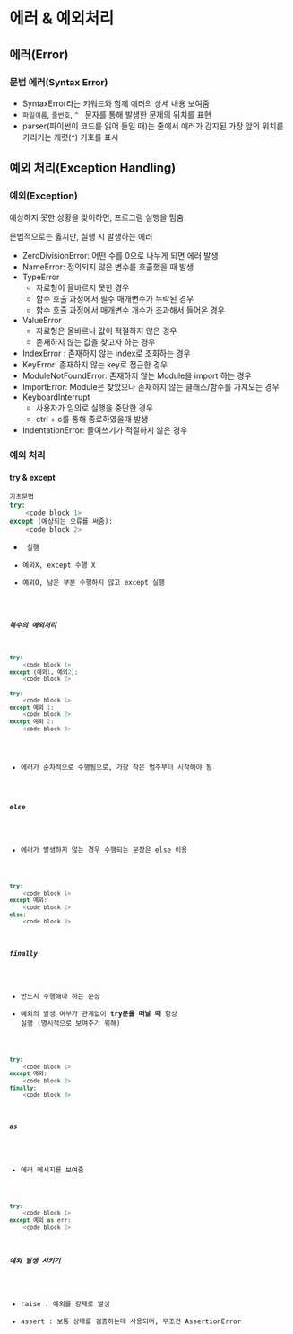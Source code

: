 # 에러 & 예외처리

## 에러(Error)

### 문법 에러(Syntax Error)

- SyntaxError라는 키워드와 함께 에러의 상세 내용 보여줌
- `파일이름`, `줄번호`, `^ ` 문자를 통해 발생한 문제의 위치를 표현
- parser(파이썬이 코드를 읽어 들일 때)는 줄에서 에러가 감지된 가장 앞의 위치를 가리키는 캐럿(`^`) 기호를 표시

## 예외 처리(Exception Handling)

### 예외(Exception)

예상하지 못한 상황을 맞이하면, 프로그램 실행을 멈춤

문법적으로는 옳지만, 실행 시 발생하는 에러

- ZeroDivisionError: 어떤 수를 0으로 나누게 되면 에러 발생
- NameError: 정의되지 않은 변수를 호출했을 때 발생
- TypeError 
  - 자료형이 올바르지 못한 경우
  - 함수 호출 과정에서 필수 매개변수가 누락된 경우
  - 함수 호출 과정에서 매개변수 개수가 초과해서 들어온 경우
- ValueError
  - 자료형은 올바르나 값이 적절하지 않은 경우
  - 존재하지 않는 값을 찾고자 하는 경우
- IndexError : 존재하지 않는 index로 조회하는 경우
- KeyError: 존재하지 않는 key로 접근한 경우
- ModuleNotFoundError: 존재하지 않는 Module을 import 하는 경우
- ImportError: Module은 찾았으나 존재하지 않는 클래스/함수를 가져오는 경우
- KeyboardInterrupt
  - 사용자가 임의로 실행을 중단한 경우
  - ctrl + c를 통해 종료하였을때 발생
- IndentationError: 들여쓰기가 적절하지 않은 경우

### 예외 처리

#### try & except

``````python
기초문법
try:
    <code block 1>
except (예상되는 오류를 써줌):
    <code block 2>
``````

- <code block1> 실행
- 예외X, except 수행 X
- 예외O, 남은 부분 수행하지 않고 except 실행

##### 복수의 예외처리

``````python
try:
    <code block 1>
except (예외1, 예외2):
    <code block 2>
    
try:
    <code block 1>
except 예외 1:
    <code block 2>
except 예외 2: 
    <code block 3>
``````

- 에러가 순차적으로 수행됨으로, 가장 작은 범주부터 시작해야 됨

##### else

- 에러가 발생하지 않는 경우 수행되는 문장은 else 이용

``````python
try:
    <code block 1>
except 예외:
    <code block 2>
else: 
    <code block 3>
``````

##### finally

- 반드시 수행해야 하는 문장
- 예외의 발생 여부가 관계없이 **try문을 떠날 때** 항상 실행 (명시적으로 보여주기 위해)

``````python
try:
    <code block 1>
except 예외:
    <code block 2>
finally:
    <code block 3>
``````

##### as

- 에러 메시지를 보여줌

``````python
try:
    <code block 1>
except 예외 as err: 
    <code block 2>
``````

##### 예외 발생 시키기

- raise : 예외를 강제로 발생
- assert : 보통 상태를 검증하는데 사용되며, 무조건 AssertionError